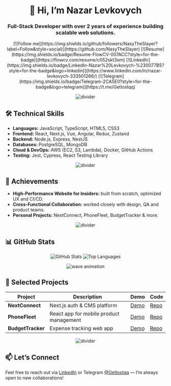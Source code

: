 <h1 align="center">👋 Hi, I’m Nazar Levkovych</h1>
<h3 align="center">Full-Stack Developer with over 2 years of experience building scalable web solutions.</h3>

<p align="center">
  [![Follow me](https://img.shields.io/github/followers/NasyTheSlayer?label=Follow&style=social)](https://github.com/NasyTheSlayer)
  [![Resume](https://img.shields.io/badge/Resume-FlowCV-007ACC?style=for-the-badge)](https://flowcv.com/resume/c052skt3om)
  [![LinkedIn](https://img.shields.io/badge/LinkedIn-Nazar%20Levkovych-%230077B5?style=for-the-badge&logo=linkedin)](https://www.linkedin.com/in/nazar-levkovych-333501266/)
  [![Telegram](https://img.shields.io/badge/Telegram-2CA5E0?style=for-the-badge&logo=telegram)](https://t.me/Getlostqq)
</p>

<p align="center">
  <img src="./assets/divider.svg" alt="divider" />
</p>

## 🛠️ Technical Skills
- **Languages:** JavaScript, TypeScript, HTML5, CSS3  
- **Frontend:** React, Next.js, Vue, Angular, Redux, Zustand  
- **Backend:** Node.js, Express, NestJS  
- **Databases:** PostgreSQL, MongoDB  
- **Cloud & DevOps:** AWS (EC2, S3, Lambda), Docker, GitHub Actions  
- **Testing:** Jest, Cypress, React Testing Library  

<p align="center">
  <img src="./assets/divider.svg" alt="divider" />
</p>

## 🌟 Achievements
- **High‑Performance Website for Insiders:** built from scratch, optimized UX and CI/CD.  
- **Cross‑Functional Collaboration:** worked closely with design, QA and product teams.  
- **Personal Projects:** NextConnect, PhoneFleet, BudgetTracker & more.

<p align="center">
  <img src="./assets/divider.svg" alt="divider" />
</p>

## 📊 GitHub Stats
<p align="center">
  <img src="https://github-readme-stats.vercel.app/api?username=NasyTheSlayer&show_icons=true&theme=radical" alt="GitHub Stats" />
  <img src="https://github-readme-stats.vercel.app/api/top-langs/?username=NasyTheSlayer&layout=compact&theme=radical" alt="Top Languages" />
</p>

<p align="center">
  <img src="./assets/wave.gif" alt="wave animation" />
</p>

## 🚀 Selected Projects
| Project | Description | Demo | Code |
|---|---|---|---|
| **NextConnect** | Next.js auth & CMS platform | [Demo](#) | [Repo](#) |
| **PhoneFleet** | React app for mobile product management | [Demo](https://nasytheslayer.github.io/ReactPhoneCatalog/) | [Repo](https://github.com/NasyTheSlayer/ReactPhoneCatalog) |
| **BudgetTracker** | Expense tracking web app | [Demo](#) | [Repo](#) |

<p align="center">
  <img src="./assets/divider.svg" alt="divider" />
</p>

## 📫 Let’s Connect
Feel free to reach out via [LinkedIn](https://www.linkedin.com/in/nazar-levkovych-333501266/) or Telegram [@Getlostqq](https://t.me/Getlostqq) — I’m always open to new collaborations!
